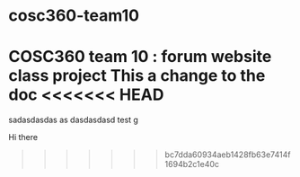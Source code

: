 # cosc360-team10
COSC360 team 10 : forum website class project
This a change to the doc
<<<<<<< HEAD
=======
sadasdasdas
as
dasdasdasd
test g



Hi there
>>>>>>> bc7dda60934aeb1428fb63e7414f1694b2c1e40c

